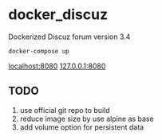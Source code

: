 # docker_discuz

Dockerized Discuz forum version 3.4

```shell
docker-compose up
```

[localhost:8080](localhost:8080)
[127.0.0.1:8080](http://127.0.0.1:8080)

## TODO
1. use official git repo to build
2. reduce image size by use alpine as base
3. add volume option for persistent data

